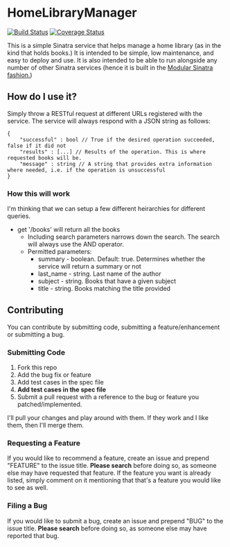 # HomeLibraryManager

[![Build Status](https://travis-ci.org/cincospenguinos/HomeLibraryManager.svg?branch=master)](https://travis-ci.org/cincospenguinos/HomeLibraryManager)
[![Coverage Status](https://coveralls.io/repos/github/cincospenguinos/HomeLibraryManager/badge.svg?branch=master)](https://coveralls.io/github/cincospenguinos/HomeLibraryManager?branch=master)

This is a simple Sinatra service that helps manage a home library (as in the kind that holds books.) 
It is intended to be simple, low maintenance, and easy to deploy and use. It is also intended to be able
to run alongside any number of other Sinatra services (hence it is built in the [Modular Sinatra fashion.](http://www.sinatrarb.com/intro.html#Modular%20vs.%20Classic%20Style))

## How do I use it?

Simply throw a RESTful request at different URLs registered with the service. The service will always respond with a JSON
string as follows:

```
{
    "successful" : bool // True if the desired operation succeeded, false if it did not
    "results" : [...] // Results of the operation. This is where requested books will be.
    "message" : string // A string that provides extra information where needed, i.e. if the operation is unsuccessful
}
```

### How this will work

I'm thinking that we can setup a few different heirarchies for different queries.

* get '/books' will return all the books
    * Including search parameters narrows down the search. The search will always use
    the AND operator.
    * Permitted parameters:
        * summary - boolean. Default: true. Determines whether the service will return a summary
        or not
        * last_name - string. Last name of the author
        * subject - string. Books that have a given subject
        * title - string. Books matching the title provided

## Contributing

You can contribute by submitting code, submitting a feature/enhancement or submitting a bug.

### Submitting Code

1. Fork this repo
2. Add the bug fix or feature
3. Add test cases in the spec file
4. **Add test cases in the spec file**
5. Submit a pull request with a reference to the bug or feature you patched/implemented.

I'll pull your changes and play around with them. If they work and I like them, then I'll merge them.

### Requesting a Feature

If you would like to recommend a feature, create an issue and prepend "FEATURE" to the issue title. **Please search** before
doing so, as someone else may have requested that feature. If the feature you want is already listed, simply comment on it
mentioning that that's a feature you would like to see as well.

### Filing a Bug

If you would like to submit a bug, create an issue and prepend "BUG" to the issue title. **Please search** before
doing so, as someone else may have reported that bug. 
